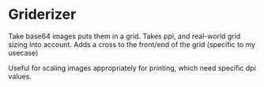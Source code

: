 # Griderizer

Take base64 images puts them in a grid. Takes ppi, and real-world grid sizing into account. Adds a cross to the front/end of the grid (specific to my usecase)

Useful for scaling images appropriately for printing, which need specific dpi values.
